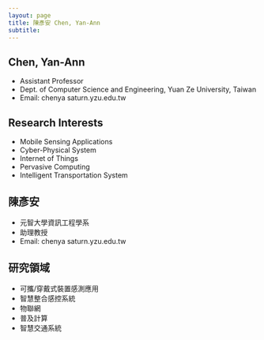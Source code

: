 ```yaml
---
layout: page
title: 陳彥安 Chen, Yan-Ann 
subtitle:
---
```


## Chen, Yan-Ann
- Assistant Professor
- Dept. of Computer Science and Engineering, Yuan Ze University, Taiwan
- Email: chenya <i class="fa fa-at" aria-hidden="true"></i> saturn.yzu.edu.tw

## Research Interests
- Mobile Sensing Applications
- Cyber-Physical System
- Internet of Things
- Pervasive Computing
- Intelligent Transportation System

## 陳彥安
- 元智大學資訊工程學系
- 助理教授
- Email: chenya <i class="fa fa-at" aria-hidden="true"></i> saturn.yzu.edu.tw

## 研究領域
- 可攜/穿戴式裝置感測應用
- 智慧整合感控系統
- 物聯網
- 普及計算
- 智慧交通系統